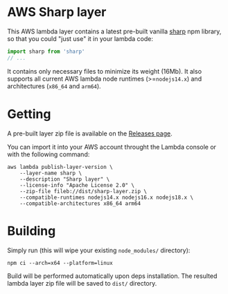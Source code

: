 # AWS Sharp layer
This AWS lambda layer contains a latest pre-built vanilla [sharp](https://www.npmjs.com/package/sharp) npm library, so that you could "just use" it in your lambda code:

```javascript
import sharp from 'sharp'
// ...
```

It contains only necessary files to minimize its weight (16Mb).
It also supports all current AWS lambda node runtimes (>=`nodejs14.x`) and architectures (`x86_64` and `arm64`).

# Getting
A pre-built layer zip file is available on the [Releases page](../../releases).

You can import it into your AWS account throught the Lambda console or with the following command:
```shell
aws lambda publish-layer-version \
    --layer-name sharp \
    --description "Sharp layer" \
    --license-info "Apache License 2.0" \
    --zip-file fileb://dist/sharp-layer.zip \
    --compatible-runtimes nodejs14.x nodejs16.x nodejs18.x \
    --compatible-architectures x86_64 arm64
```

# Building
Simply run (this will wipe your existing `node_modules/` directory):
```shell
npm ci --arch=x64 --platform=linux
```

Build will be performed automatically upon deps installation.
The resulted lambda layer zip file will be saved to `dist/` directory.